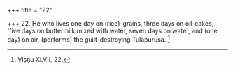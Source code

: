 +++
title = "22"

+++
22. He who lives one day on (rice)-grains, three days on oil-cakes, 'five days on buttermilk mixed with water, seven days on water, and (one day) on air, (performs) the guilt-destroying Tulāpuruṣa. [^18] 


[^18]:  Viṣṇu XLVII, 22.
